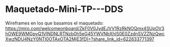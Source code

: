 # Maquetado-Mini-TP---DDS

Wireframes en los que basamos el maquetado: https://miro.com/welcomeonboard/ZkF0V0JydEJVV1RzRkNOQmx4SUpOV3hOWE9WMGpyQ1VlNDNLRTNzb0h5eG45YWVNbXhIS0E0ZzdnSVZZNzQwcXwzNDU4NzY0NTI0OTAxOTA2MjE3fDI=?share_link_id=622633771397
